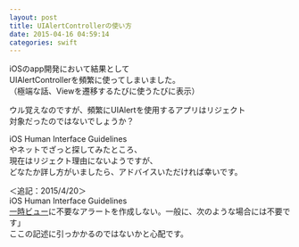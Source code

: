 ```yaml
---
layout: post
title: UIAlertControllerの使い方
date: 2015-04-16 04:59:14
categories: swift
---
```

<p>iOSのapp開発において結果として<br>
UIAlertControllerを頻繁に使ってしまいました。<br>
（極端な話、Viewを遷移するたびに使うたびに表示）</p>

<p>ウル覚えなのですが、頻繁にUIAlertを使用するアプリはリジェクト<br>
対象だったのではないでしょうか？</p>

<p>iOS Human Interface Guidelines<br>
やネットでざっと探してみたところ、<br>
現在はリジェクト理由にないようですが、<br>
どなたか詳し方がいましたら、アドバイスいただければ幸いです。</p>

<p>＜追記：2015/4/20＞<br>
iOS Human Interface Guidelines<br>
<a href="https://developer.apple.com/jp/documentation/UserExperience/Conceptual/MobileHIG/Alerts/Alerts.html" rel="nofollow">一時ビュー</a>に不要なアラートを作成しない。一般に、次のような場合には不要です」<br>
ここの記述に引っかかるのではないかと心配です。</p>
